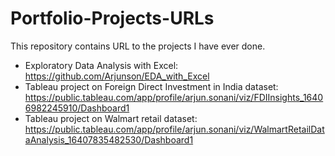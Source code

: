 # Portfolio-Projects-URLs
This repository contains URL to the projects I have ever done.


- Exploratory Data Analysis with Excel: https://github.com/Arjunson/EDA_with_Excel
- Tableau project on Foreign Direct Investment in India dataset: https://public.tableau.com/app/profile/arjun.sonani/viz/FDIInsights_16406982245910/Dashboard1
- Tableau project on Walmart retail dataset: https://public.tableau.com/app/profile/arjun.sonani/viz/WalmartRetailDataAnalysis_16407835482530/Dashboard1
